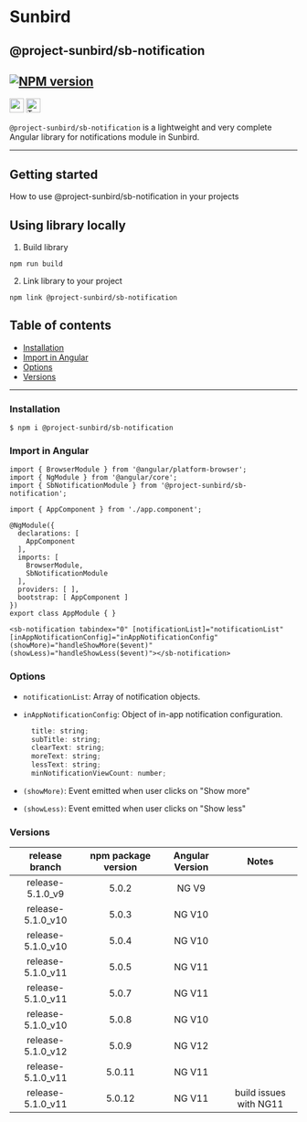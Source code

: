 # Sunbird

## @project-sunbird/sb-notification

[![NPM version](https://img.shields.io/npm/v/@project-sunbird/sb-notification.svg?flat&logo=npm)](https://img.shields.io/npm/v/@project-sunbird/sb-notification.svg?style=for-the-badge&logo=npm)
---

<p>
  <img alt="angular" src="https://img.shields.io/badge/-Angular-DD0031?style=flat-square&logo=angular&logoColor=white" height=25 />
  <img alt="TypeScript" src="https://img.shields.io/badge/-TypeScript-007ACC?style=flat-square&logo=typescript&logoColor=white" height=25 />
</p>

`@project-sunbird/sb-notification` is a lightweight and very complete Angular library for notifications module in Sunbird.

---
## Getting started
How to use @project-sunbird/sb-notification in your projects

## Using library locally

1. Build library
```console
npm run build
```
2. Link library to your project
```console
npm link @project-sunbird/sb-notification
```

## Table of contents

- [Installation](#installation)
- [Import in Angular](#import-in-angular)
- [Options](#options)
- [Versions](#versions)
---

### Installation

```
$ npm i @project-sunbird/sb-notification
```

### Import in Angular

```console
import { BrowserModule } from '@angular/platform-browser';
import { NgModule } from '@angular/core';
import { SbNotificationModule } from '@project-sunbird/sb-notification';

import { AppComponent } from './app.component';

@NgModule({
  declarations: [
    AppComponent
  ],
  imports: [
    BrowserModule,
    SbNotificationModule
  ],
  providers: [ ],
  bootstrap: [ AppComponent ]
})
export class AppModule { }
```

```console
<sb-notification tabindex="0" [notificationList]="notificationList" [inAppNotificationConfig]="inAppNotificationConfig" (showMore)="handleShowMore($event)" (showLess)="handleShowLess($event)"></sb-notification>
```

### Options

  - `notificationList`: Array of notification objects.
  - `inAppNotificationConfig`: Object of in-app notification configuration.

      ```javascript
        title: string;
        subTitle: string;
        clearText: string;
        moreText: string;
        lessText: string;
        minNotificationViewCount: number;
      ```
  - `(showMore)`: Event emitted when user clicks on "Show more"
  - `(showLess)`: Event emitted when user clicks on "Show less"

### Versions 

|   release branch  	| npm package version 	| Angular Version 	| Notes 	          |
|:-----------------:	|:-------------------:	|:---------------:	|:---------------:
|  release-5.1.0_v9 	|        5.0.2        	|      NG V9      	|                   |
| release-5.1.0_v10 	|        5.0.3        	|      NG V10     	|                   |
| release-5.1.0_v10 	|        5.0.4        	|      NG V10     	|                   |
| release-5.1.0_v11 	|        5.0.5        	|      NG V11     	|                   |
| release-5.1.0_v11 	|        5.0.7        	|      NG V11     	|                   |
| release-5.1.0_v10 	|        5.0.8        	|      NG V10     	|                   |
| release-5.1.0_v12 	|        5.0.9        	|      NG V12     	|                   |
| release-5.1.0_v11 	|        5.0.11        	|      NG V11     	|                   |
| release-5.1.0_v11 	|        5.0.12        	|      NG V11     	| build issues with NG11                  |